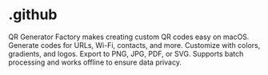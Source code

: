 # .github
QR Generator Factory makes creating custom QR codes easy on macOS. Generate codes for URLs, Wi-Fi, contacts, and more. Customize with colors, gradients, and logos. Export to PNG, JPG, PDF, or SVG. Supports batch processing and works offline to ensure data privacy.  

